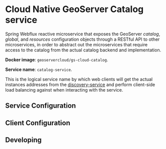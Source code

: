 # Cloud Native GeoServer Catalog service

Spring Webflux reactive microservice that exposes the GeoServer *catalog*, *global*, and *resources* configuration
objects through a RESTful API to other microservices, in order to abstract out the microservices that require access
to the catalog from the actual catalog backend and implementation.

**Docker image**: `geoservercloud/gs-cloud-catalog`. 

**Service name**: `catalog-service`. 

This is the logical service name by which web clients will get the actual instances addresses from the [discovery-service](discovery-service.yml) and perform client-side load balancing against when interacting with the service.

## Service Configuration


## Client Configuration


## Developing

